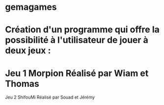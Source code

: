 # gemagames
# Création d'un programme qui offre la possibilité à l'utilisateur de jouer à deux jeux : 
# Jeu 1 Morpion Réalisé par Wiam et Thomas

 Jeu 2 ShifouMi Réalisé par Souad et Jérémy
